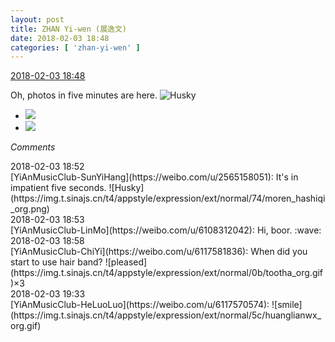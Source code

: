 ```yaml
---
layout: post
title: ZHAN Yi-wen (展逸文)
date: 2018-02-03 18:48
categories: [ 'zhan-yi-wen' ]
---
```


<div class="weibo-info">
  <a href="https://weibo.com/6108090526/G1qKQjEyt">2018-02-03 18:48</a>
</div>

Oh, photos in five minutes are here. ![Husky](https://img.t.sinajs.cn/t4/appstyle/expression/ext/normal/74/moren_hashiqi_org.png)

<!-- more -->

<ul class="weibo-pic-list-1">
  <li class="weibo-pic">
    <a href="https://wx2.sinaimg.cn/mw690/006FmVn8ly1fo3g9styzmj31r0340e88.jpg"><img src="https://wx2.sinaimg.cn/thumb150/006FmVn8ly1fo3g9styzmj31r0340e88.jpg"/></a>
  </li>
  <li class="weibo-pic">
    <a href="https://wx1.sinaimg.cn/mw690/006FmVn8ly1fo3ga8jc4gj31r0340b2g.jpg"><img src="https://wx1.sinaimg.cn/thumb150/006FmVn8ly1fo3ga8jc4gj31r0340b2g.jpg"/></a>
  </li>
</ul>

*Comments*

<div class="weibo-info">2018-02-03 18:52</div>
[YiAnMusicClub-SunYiHang](https://weibo.com/u/2565158051): It's in impatient five seconds. ![Husky](https://img.t.sinajs.cn/t4/appstyle/expression/ext/normal/74/moren_hashiqi_org.png)

<div class="weibo-info">2018-02-03 18:53</div>
[YiAnMusicClub-LinMo](https://weibo.com/u/6108312042): Hi, boor. :wave:

<div class="weibo-info">2018-02-03 18:58</div>
[YiAnMusicClub-ChiYi](https://weibo.com/u/6117581836): When did you start to use hair band? ![pleased](https://img.t.sinajs.cn/t4/appstyle/expression/ext/normal/0b/tootha_org.gif)×3

<div class="weibo-info">2018-02-03 19:33</div>
[YiAnMusicClub-HeLuoLuo](https://weibo.com/u/6117570574): ![smile](https://img.t.sinajs.cn/t4/appstyle/expression/ext/normal/5c/huanglianwx_org.gif)
